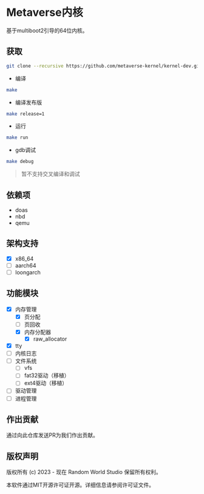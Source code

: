 # Metaverse内核

基于multiboot2引导的64位内核。

## 获取

```bash
git clone --recursive https://github.com/metaverse-kernel/kernel-dev.git
```

* 编译

```bash
make
```

* 编译发布版

```bash
make release=1
```

* 运行

```bash
make run
```

* gdb调试

```bash
make debug
```

> 暂不支持交叉编译和调试

## 依赖项

* doas
* nbd
* qemu

## 架构支持

* [x] x86_64
* [ ] aarch64
* [ ] loongarch

## 功能模块

* [x] 内存管理
  * [x] 页分配
  * [ ] 页回收
  * [x] 内存分配器
    * [x] raw_allocator
* [x] tty
* [ ] 内核日志
* [ ] 文件系统
  * [ ] vfs
  * [ ] fat32驱动（移植）
  * [ ] ext4驱动（移植）
* [ ] 驱动管理
* [ ] 进程管理

## 作出贡献

通过向此仓库发送PR为我们作出贡献。

## 版权声明

版权所有 (c) 2023 - 现在 Random World Studio 保留所有权利。

本软件通过MIT开源许可证开源。详细信息请参阅许可证文件。
